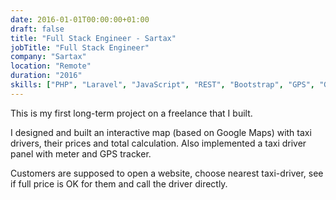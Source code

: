 ```yaml
---
date: 2016-01-01T00:00:00+01:00
draft: false
title: "Full Stack Engineer - Sartax"
jobTitle: "Full Stack Engineer"
company: "Sartax"
location: "Remote"
duration: "2016"
skills: ["PHP", "Laravel", "JavaScript", "REST", "Bootstrap", "GPS", "Google Maps"]
---
```


This is my first long-term project on a freelance that I built.

I designed and built an interactive map (based on Google Maps) with taxi drivers, their prices and total calculation.
Also implemented a taxi driver panel with meter and GPS tracker.

Customers are supposed to open a website, choose nearest taxi-driver, see if full price is OK for them and call the driver directly.

